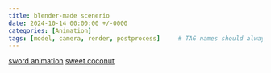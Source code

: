 ```yaml
---
title: blender-made scenerio
date: 2024-10-14 00:00:00 +/-0000
categories: [Animation]
tags: [model, camera, render, postprocess]     # TAG names should always be lowercase
---
```


[sword animation](https://www.bilibili.com/video/BV1Wta7e8EgJ/)
[sweet coconut](https://www.bilibili.com/video/BV1aM4m1U7hm/)
